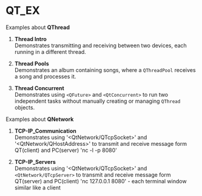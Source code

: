 # QT_EX

Examples about **QThread**

1. **Thread Intro**  
   Demonstrates transmitting and receiving between two devices, each running in a different thread.

2. **Thread Pools**  
   Demonstrates an album containing songs, where a `QThreadPool` receives a song and processes it.

3. **Thread Concurrent**  
   Demonstrates using `<QFuture>` and `<QtConcurrent>` to run two independent tasks without manually creating or managing `QThread` objects.

Examples about **QNetwork**

1. **TCP-IP_Communication**  
   Demonstrates using '<QtNetwork/QTcpSocket>' and '<QtNetwork/QHostAddress>' to transmit and receive message form QT(client) and PC(server)
   'nc -l -p 8080' 

3. **TCP-IP_Servers**  
   Demonstrates using '<QtNetwork/QTcpSocket>' and `<QtNetwork/QTcpServer>` to transmit and receive message form QT(server) and PC(client)
   'nc 127.0.0.1 8080' - each terminal window  similar like a client
